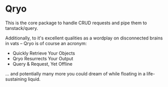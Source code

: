 # Qryo

This is the core package to handle CRUD requests and pipe them to tanstack/query.

Additionally, to it's excellent qualities as a wordplay on disconnected brains in vats – Qryo is of course an acronym:
* Quickly Retrieve Your Objects
* Qryo Resurrects Your Output
* Query & Request, Yet Offline

... and potentially many more you could dream of while floating in a life-sustaining liquid.
